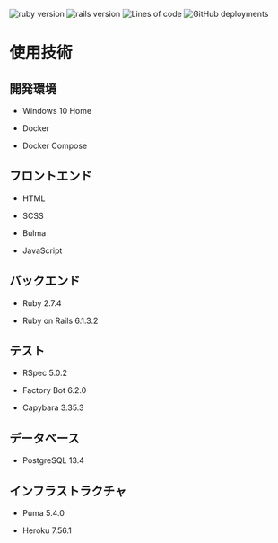 <p>
  <img alt="ruby version" src="https://img.shields.io/badge/Ruby-v2.7.4-green">
  <img alt="rails version" src="https://img.shields.io/badge/Rails-v6.1.3.2-brightgreen">
  <img alt="Lines of code" src="https://img.shields.io/tokei/lines/github/kwtuku/rails-calendar">
  <img alt="GitHub deployments" src="https://img.shields.io/github/deployments/kwtuku/rails-calendar/rails-calendar-kwtuku">
</p>

# 使用技術

## 開発環境

* Windows 10 Home

* Docker

* Docker Compose

## フロントエンド

* HTML

* SCSS

* Bulma

* JavaScript

## バックエンド

* Ruby 2.7.4

* Ruby on Rails 6.1.3.2

## テスト

* RSpec 5.0.2

* Factory Bot 6.2.0

* Capybara 3.35.3

## データベース

* PostgreSQL 13.4

## インフラストラクチャ

* Puma 5.4.0

* Heroku 7.56.1
